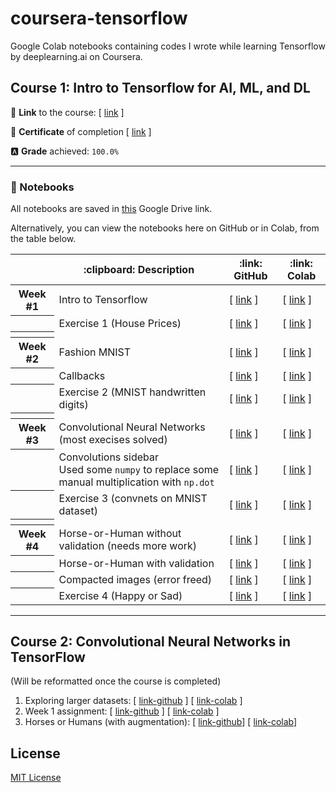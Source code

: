 # coursera-tensorflow
Google Colab notebooks containing codes I wrote while learning Tensorflow by deeplearning.ai on Coursera.

## Course 1: Intro to Tensorflow for AI, ML, and DL

:link: **Link** to the course: [ [link](https://www.coursera.org/learn/introduction-tensorflow) ] 

:page_facing_up: **Certificate** of completion [ [link](https://www.coursera.org/account/accomplishments/certificate/8Z4ZEHDMNK2C) ]

:a: **Grade** achieved: `100.0%`

---

### :notebook: Notebooks
All notebooks are saved in [this](https://drive.google.com/open?id=1CGP_p9b7lJsbq_Im7Wcoh51ETdUdDEbU) Google Drive link.

Alternatively, you can view the notebooks here on GitHub or in Colab, from the table below.

<table>
  <thead>
    <th></th>
    <th>:clipboard: Description</th>
    <th>:link: GitHub</th>
    <th>:link: Colab</th>
  </thead>
  
  <tbody>
    <tr>
      <th>Week #1</th>
      <td>Intro to Tensorflow</td>
      <td>[ <a href="https://github.com/rafi007akhtar/coursera-tensorflow/blob/master/Intro_to_Tensorflow.ipynb">link</a> ]</td>
      <td>[ <a href="https://colab.research.google.com/github/rafi007akhtar/coursera-tensorflow/blob/master/Intro_to_Tensorflow.ipynb">link</a> ]</td>
    </tr>
    <tr>
      <th></th>
      <td>Exercise 1 (House Prices)</td>
      <td>[ <a href="https://github.com/rafi007akhtar/coursera-tensorflow/blob/master/Exercise_1_House_Prices_Question.ipynb">link</a> ]</td>
      <td>[ <a href="https://colab.research.google.com/github/rafi007akhtar/coursera-tensorflow/blob/master/Exercise_1_House_Prices_Question.ipynb">link</a> ]</td>
    </tr>
    <tr>
      <th></th>
      <td></td>
      <td></td>
      <td></td>
    </tr>
    <tr>
      <th>Week #2</th>
      <td>Fashion MNIST</td>
      <td>[ <a href="https://github.com/rafi007akhtar/coursera-tensorflow/blob/master/Course_1_Part_4_Lesson_2_Fashion_MNIST.ipynb">link</a> ]</td>
      <td>[ <a href="https://colab.research.google.com/github/rafi007akhtar/coursera-tensorflow/blob/master/Course_1_Part_4_Lesson_2_Fashion_MNIST.ipynb">link</a> ]</td>
    </tr>
    <tr>
      <th></th>
      <td>Callbacks</td>
      <td>[ <a href="https://github.com/rafi007akhtar/coursera-tensorflow/blob/master/Course_1_Part_4_Lesson_4_Callbacks.ipynb">link</a> ]</td>
      <td>[ <a href="https://colab.research.google.com/github/rafi007akhtar/coursera-tensorflow/blob/master/Course_1_Part_4_Lesson_4_Callbacks.ipynb">link</a> ]</td>
    </tr>
    <tr>
      <th></th>
      <td>Exercise 2 (MNIST handwritten digits)</td>
      <td>[ <a href="https://github.com/rafi007akhtar/coursera-tensorflow/blob/master/Exercise2.ipynb">link</a> ]</td>
      <td>[ <a href="https://colab.research.google.com/github/rafi007akhtar/coursera-tensorflow/blob/master/Exercise2.ipynb">link</a> ]</td>
    </tr>
    <tr>
      <th></th>
      <td></td>
      <td></td>
      <td></td>
    </tr>
    <tr>
      <th>Week #3</th>
      <td>Convolutional Neural Networks (most execises solved) </td>
      <td>[ <a href="https://github.com/rafi007akhtar/coursera-tensorflow/blob/master/Course_1_Part_6_Lesson_2_Notebook.ipynb">link</a> ]</td>
      <td>[ <a href="https://colab.research.google.com/github/rafi007akhtar/coursera-tensorflow/blob/master/Course_1_Part_6_Lesson_2_Notebook.ipynb">link</a> ]</td>
    </tr>
    <tr>
      <th></th>
      <td>Convolutions sidebar <br> Used some <code>numpy</code> to replace some manual multiplication with <code>np.dot</code> </td>
      <td>[ <a href="https://github.com/rafi007akhtar/coursera-tensorflow/blob/master/Convolutions_Sidebar.ipynb">link</a> ]</td>
      <td>[ <a href="https://colab.research.google.com/github/rafi007akhtar/coursera-tensorflow/blob/master/Exercise_3_Question.ipynb">link</a> ]</td>
    </tr>
    <tr>
      <th></th>
      <td>Exercise 3 (convnets on MNIST dataset)</td>
      <td>[ <a href="https://github.com/rafi007akhtar/coursera-tensorflow/blob/master/Exercise_3_Question.ipynb)">link</a> ]</td>
      <td>[ <a href="https://colab.research.google.com/github/rafi007akhtar/coursera-tensorflow/blob/master/Exercise_3_Question.ipynb">link</a> ]</td>
    </tr>
    <tr>
      <th></th>
      <td></td>
      <td></td>
      <td></td>
    </tr>
    <tr>
      <th>Week #4</th>
      <td>Horse-or-Human without validation (needs more work)</td>
      <td>[ <a href="https://github.com/rafi007akhtar/coursera-tensorflow/blob/master/Horse_or_Human_NoValidation.ipynb">link</a> ]</td>
      <td>[ <a href="https://colab.research.google.com/github/rafi007akhtar/coursera-tensorflow/blob/master/Horse_or_Human_NoValidation.ipynb">link</a> ]</td>
    </tr>
    <tr>
      <th></th>
      <td>Horse-or-Human with validation</td>
      <td>[ <a href="https://github.com/rafi007akhtar/coursera-tensorflow/blob/master/Course_2_Part_2_Lesson_3_Notebook.ipynb">link</a> ]</td>
      <td>[ <a href="https://colab.research.google.com/github/rafi007akhtar/coursera-tensorflow/blob/master/Course_2_Part_2_Lesson_3_Notebook.ipynb">link</a> ]</td>
    </tr>
    <tr>
      <th></th>
      <td>Compacted images (error freed)</td>
      <td>[ <a href="https://github.com/rafi007akhtar/coursera-tensorflow/blob/master/Course_1_Part_8_Lesson_4_Notebook.ipynb">link</a> ]</td>
      <td>[ <a href="https://colab.research.google.com/github/rafi007akhtar/coursera-tensorflow/blob/master/Course_1_Part_8_Lesson_4_Notebook.ipynb">link</a> ]</td>
    </tr>
    <tr>
      <th></th>
      <td>Exercise 4 (Happy or Sad)</td>
      <td>[ <a href="https://github.com/rafi007akhtar/coursera-tensorflow/blob/master/Exercise4_Question.ipynb">link</a> ]</td>
      <td>[ <a href="https://colab.research.google.com/github/rafi007akhtar/coursera-tensorflow/blob/master/Exercise4_Question.ipynb">link</a> ]</td>
    </tr>
  </tbody>
</table>

---

## Course 2: Convolutional Neural Networks in TensorFlow

(Will be reformatted once the course is completed)
1. Exploring larger datasets: [ [link-github](https://github.com/rafi007akhtar/coursera-tensorflow/blob/master/Course_2_Part_4_Lesson_2_Notebook.ipynb) ]
[ [link-colab](https://colab.research.google.com/github/rafi007akhtar/coursera-tensorflow/blob/master/Course_2_Part_4_Lesson_2_Notebook.ipynb) ]
2. Week 1 assignment: [ [link-github](https://github.com/rafi007akhtar/coursera-tensorflow/blob/master/Exercise_5_Question.ipynb) ]
[ [link-colab](https://colab.research.google.com/github/rafi007akhtar/coursera-tensorflow/blob/master/Exercise_5_Question.ipynb) ]
3. Horses or Humans (with augmentation): [ [link-github](https://github.com/rafi007akhtar/coursera-tensorflow/blob/master/Horse_or_Human_WithAugmentation.ipynb)]
[ [link-colab](https://colab.research.google.com/github/rafi007akhtar/coursera-tensorflow/blob/master/Horse_or_Human_WithAugmentation.ipynb)]


<!--
### Week 1
1. Intro to Tensorflow: [[link-github]](https://github.com/rafi007akhtar/coursera-tensorflow/blob/master/Intro_to_Tensorflow.ipynb)
[[link-colab]](https://colab.research.google.com/github/rafi007akhtar/coursera-tensorflow/blob/master/Intro_to_Tensorflow.ipynb)
2. Exercise 1 (House Prices): [[link-github]](https://github.com/rafi007akhtar/coursera-tensorflow/blob/master/Exercise_1_House_Prices_Question.ipynb)
[[link-colab]](https://colab.research.google.com/github/rafi007akhtar/coursera-tensorflow/blob/master/Exercise_1_House_Prices_Question.ipynb)
### Week 2
1. Fashion MNIST: [[link-github]](https://github.com/rafi007akhtar/coursera-tensorflow/blob/master/Course_1_Part_4_Lesson_2_Fashion_MNIST.ipynb)
[[link-colab]](https://colab.research.google.com/github/rafi007akhtar/coursera-tensorflow/blob/master/Course_1_Part_4_Lesson_2_Fashion_MNIST.ipynb) <br>Here, I changed the number of neurons in the middle layer from 128 to 1024 to increase the test accuracy to 98%.
2. Callbacks: [[link-github]](https://github.com/rafi007akhtar/coursera-tensorflow/blob/master/Course_1_Part_4_Lesson_4_Callbacks.ipynb)
[[link-colab]](https://colab.research.google.com/github/rafi007akhtar/coursera-tensorflow/blob/master/Course_1_Part_4_Lesson_4_Callbacks.ipynb)
3. Exercise 2 (MNIST handwritten digits) [[link-github]](https://github.com/rafi007akhtar/coursera-tensorflow/blob/master/Exercise2.ipynb)
[[link-colab]](https://colab.research.google.com/github/rafi007akhtar/coursera-tensorflow/blob/master/Exercise2.ipynb)
### Week 3
1. Convolution Neural Network (with exercises solved, mostly): [[link-github]](https://github.com/rafi007akhtar/coursera-tensorflow/blob/master/Course_1_Part_6_Lesson_2_Notebook.ipynb)
[[link-colab]](https://colab.research.google.com/github/rafi007akhtar/coursera-tensorflow/blob/master/Course_1_Part_6_Lesson_2_Notebook.ipynb)
2. Convolutins_Sidebar (replaced some manual multiplication with dot product from `numpy`): [[link-github]](https://github.com/rafi007akhtar/coursera-tensorflow/blob/master/Convolutions_Sidebar.ipynb)
[[link-colab]](https://colab.research.google.com/github/rafi007akhtar/coursera-tensorflow/blob/master/Convolutions_Sidebar.ipynb)
3. Exercise 3 (convnets on MNIST dataset): [[link-github]](https://github.com/rafi007akhtar/coursera-tensorflow/blob/master/Exercise_3_Question.ipynb)
[[link-colab]](https://colab.research.google.com/github/rafi007akhtar/coursera-tensorflow/blob/master/Exercise_3_Question.ipynb)
### Week 4
1. Horse-or-Human-NoValidation (needs more work): [[link-github]](https://github.com/rafi007akhtar/coursera-tensorflow/blob/master/Horse_or_Human_NoValidation.ipynb)
[[link-colab]](https://colab.research.google.com/github/rafi007akhtar/coursera-tensorflow/blob/master/Horse_or_Human_NoValidation.ipynb)
2. Hourse or Human (with validation): [[link-github]](https://github.com/rafi007akhtar/coursera-tensorflow/blob/master/Course_2_Part_2_Lesson_3_Notebook.ipynb)
[[link-colab]](https://colab.research.google.com/github/rafi007akhtar/coursera-tensorflow/blob/master/Course_2_Part_2_Lesson_3_Notebook.ipynb) <br>
Here, the CNN structure was changed a little, along with optimizer changed to Adam, and that increased the validation accuracy by a small amount.
3. Compacted Images (error-freed): [[link-github]](https://github.com/rafi007akhtar/coursera-tensorflow/blob/master/Course_1_Part_8_Lesson_4_Notebook.ipynb)
[[link-colab]](https://colab.research.google.com/github/rafi007akhtar/coursera-tensorflow/blob/master/Course_1_Part_8_Lesson_4_Notebook.ipynb)
4. Exercise 4 (Happy or Sad): [[link-github]](https://github.com/rafi007akhtar/coursera-tensorflow/blob/master/Exercise4_Question.ipynb)
[[link-colab]](https://colab.research.google.com/github/rafi007akhtar/coursera-tensorflow/blob/master/Exercise4_Question.ipynb)
-->

## License
[MIT License](https://github.com/rafi007akhtar/coursera-tensorflow/blob/master/LICENSE)
